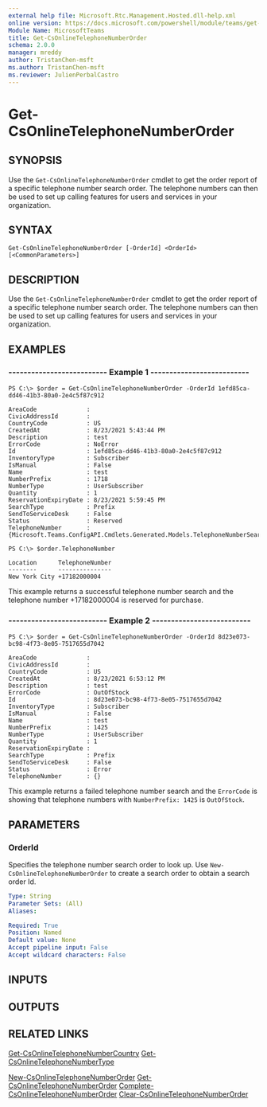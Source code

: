 ```yaml
---
external help file: Microsoft.Rtc.Management.Hosted.dll-help.xml
online version: https://docs.microsoft.com/powershell/module/teams/get-csonlinetelephonenumberorder
Module Name: MicrosoftTeams
title: Get-CsOnlineTelephoneNumberOrder
schema: 2.0.0
manager: mreddy
author: TristanChen-msft
ms.author: TristanChen-msft
ms.reviewer: JulienPerbalCastro
---
```


# Get-CsOnlineTelephoneNumberOrder

## SYNOPSIS
Use the `Get-CsOnlineTelephoneNumberOrder` cmdlet to get the order report of a specific telephone number search order. The telephone numbers can then be used to set up calling features for users and services in your organization.

## SYNTAX

```
Get-CsOnlineTelephoneNumberOrder [-OrderId] <OrderId> [<CommonParameters>]
```

## DESCRIPTION

Use the `Get-CsOnlineTelephoneNumberOrder` cmdlet to get the order report of a specific telephone number search order. The telephone numbers can then be used to set up calling features for users and services in your organization.


## EXAMPLES

### -------------------------- Example 1 --------------------------
```
PS C:\> $order = Get-CsOnlineTelephoneNumberOrder -OrderId 1efd85ca-dd46-41b3-80a0-2e4c5f87c912

AreaCode              :
CivicAddressId        :
CountryCode           : US
CreatedAt             : 8/23/2021 5:43:44 PM
Description           : test
ErrorCode             : NoError
Id                    : 1efd85ca-dd46-41b3-80a0-2e4c5f87c912
InventoryType         : Subscriber
IsManual              : False
Name                  : test
NumberPrefix          : 1718
NumberType            : UserSubscriber
Quantity              : 1
ReservationExpiryDate : 8/23/2021 5:59:45 PM
SearchType            : Prefix
SendToServiceDesk     : False
Status                : Reserved
TelephoneNumber       : {Microsoft.Teams.ConfigAPI.Cmdlets.Generated.Models.TelephoneNumberSearchResult}

PS C:\> $order.TelephoneNumber

Location      TelephoneNumber
--------      ---------------
New York City +17182000004
```

This example returns a successful telephone number search and the telephone number +17182000004 is reserved for purchase.

### -------------------------- Example 2 --------------------------
```
PS C:\> $order = Get-CsOnlineTelephoneNumberOrder -OrderId 8d23e073-bc98-4f73-8e05-7517655d7042

AreaCode              :
CivicAddressId        :
CountryCode           : US
CreatedAt             : 8/23/2021 6:53:12 PM
Description           : test
ErrorCode             : OutOfStock
Id                    : 8d23e073-bc98-4f73-8e05-7517655d7042
InventoryType         : Subscriber
IsManual              : False
Name                  : test
NumberPrefix          : 1425
NumberType            : UserSubscriber
Quantity              : 1
ReservationExpiryDate :
SearchType            : Prefix
SendToServiceDesk     : False
Status                : Error
TelephoneNumber       : {}
```

This example returns a failed telephone number search and the `ErrorCode` is showing that telephone numbers with `NumberPrefix: 1425` is `OutOfStock`.


## PARAMETERS

### OrderId
Specifies the telephone number search order to look up. Use `New-CsOnlineTelephoneNumberOrder` to create a search order to obtain a search order Id.

```yaml
Type: String
Parameter Sets: (All)
Aliases: 

Required: True
Position: Named
Default value: None
Accept pipeline input: False
Accept wildcard characters: False
```

## INPUTS

## OUTPUTS

## RELATED LINKS

[Get-CsOnlineTelephoneNumberCountry](Get-CsOnlineTelephoneNumberCountry.md)
[Get-CsOnlineTelephoneNumberType](Get-CsOnlineTelephoneNumberType.md)

[New-CsOnlineTelephoneNumberOrder](New-CsOnlineTelephoneNumberOrder.md)
[Get-CsOnlineTelephoneNumberOrder](Get-CsOnlineTelephoneNumberOrder.md)
[Complete-CsOnlineTelephoneNumberOrder](Complete-CsOnlineTelephoneNumberOrder.md)
[Clear-CsOnlineTelephoneNumberOrder](Clear-CsOnlineTelephoneNumberOrder.md)